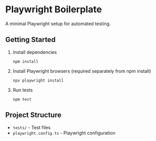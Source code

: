 # Playwright Boilerplate

A minimal Playwright setup for automated testing.

## Getting Started

1. Install dependencies
   ```
   npm install
   ```

2. Install Playwright browsers (required separately from npm install)
   ```
   npx playwright install
   ```

3. Run tests
   ```
   npm test
   ```

## Project Structure

- `tests/` - Test files
- `playwright.config.ts` - Playwright configuration